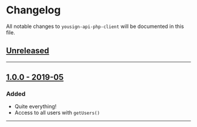 # Changelog

All notable changes to `yousign-api-php-client` will be documented in this file.

## [Unreleased](https://github.com/timothecrespy/yousign-api-php-client/compare/v1.0.0...master)

---

## [1.0.0 - 2019-05](https://github.com/timothecrespy/yousign-api-php-client/v1.0.0)

### Added
- Quite everything!
- Access to all users with `getUsers()`

---
